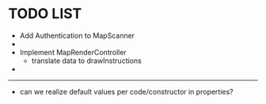 # TODO LIST
* Add Authentication to MapScanner
*
* Implement MapRenderController
  * translate data to drawInstructions
* 

-----
* can we realize default values per code/constructor in properties?